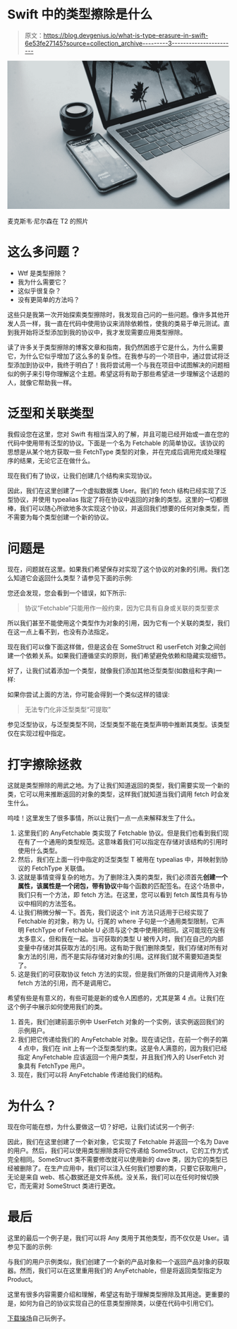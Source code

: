 # Swift 中的类型擦除是什么

> 原文：<https://blog.devgenius.io/what-is-type-erasure-in-swift-6e53fe27145?source=collection_archive---------3----------------------->

![](img/1a38d52c34e505c9092054cb68545b08.png)

麦克斯韦·尼尔森在 T2 的照片

# 这么多问题？

*   Wtf 是类型擦除？
*   我为什么需要它？
*   这似乎很复杂？
*   没有更简单的方法吗？

这些只是我第一次开始探索类型擦除时，我发现自己问的一些问题。像许多其他开发人员一样，我一直在代码中使用协议来消除依赖性，使我的类易于单元测试。直到我开始将泛型添加到我的协议中，我才发现需要应用类型擦除。

读了许多关于类型擦除的博客文章和指南，我仍然困惑于它是什么，为什么需要它，为什么它似乎增加了这么多的复杂性。在我参与的一个项目中，通过尝试将泛型添加到协议中，我终于明白了！我将尝试用一个与我在项目中试图解决的问题相似的例子来引导你理解这个主题。希望这将有助于那些希望进一步理解这个话题的人，就像它帮助我一样。

# 泛型和关联类型

我假设您在这里，您对 Swift 有相当深入的了解，并且可能已经开始或一直在您的代码中使用带有泛型的协议。下面是一个名为 Fetchable 的简单协议。该协议的思想是从某个地方获取一些 FetchType 类型的对象，并在完成后调用完成处理程序的结果，无论它正在做什么。

现在我们有了协议，让我们创建几个结构来实现协议。

因此，我们在这里创建了一个虚拟数据类 User。我们的 fetch 结构已经实现了泛型协议，并使用 typealias 指定了将在协议中返回的对象的类型。这里的一切都很棒，我们可以随心所欲地多次实现这个协议，并返回我们想要的任何对象类型，而不需要为每个类型创建一个新的协议。

# 问题是

现在，问题就在这里。如果我们希望保存对实现了这个协议的对象的引用。我们怎么知道它会返回什么类型？请参见下面的示例:

您还会发现，您会看到一个错误，如下所示:

> 协议“Fetchable”只能用作一般约束，因为它具有自身或关联的类型要求

所以我们甚至不能使用这个类型作为对象的引用，因为它有一个关联的类型，我们在这一点上看不到，也没有办法指定。

现在我们可以像下面这样做，但是这会在 SomeStruct 和 userFetch 对象之间创建一个依赖关系。如果我们遵循坚实的原则，我们希望避免依赖和隐藏实现细节。

好了，让我们试着添加一个类型，就像我们添加其他泛型类型(如数组和字典)一样:

如果你尝试上面的方法，你可能会得到一个类似这样的错误:

> 无法专门化非泛型类型“可提取”

参见泛型协议，与泛型类型不同，泛型类型不能在类型声明中推断其类型。该类型仅在实现过程中指定。

# 打字擦除拯救

这就是类型擦除的用武之地。为了让我们知道返回的类型，我们需要实现一个新的类，它可以用来推断返回的对象的类型，这样我们就知道当我们调用 fetch 时会发生什么。

呜哇！这里发生了很多事情，所以让我们一点一点来解释发生了什么。

1.  这里我们的 AnyFetchable 类实现了 Fetchable 协议。但是我们也看到我们现在有了一个通用的类型规范。这意味着我们可以指定在存储对该结构的引用时使用什么类型。
2.  然后，我们在上面一行中指定的泛型类型 T 被用在 typealias 中，并映射到协议的 FetchType 关联值。
3.  这就是事情变得复杂的地方。为了删除注入类的类型，我们必须首先**创建一个属性，该属性是一个闭包，带有协议**中每个函数的匹配签名。在这个场景中，我们只有一个方法，即 fetch 方法。在这里，您可以看到 fetch 属性具有与协议中相同的方法签名。
4.  让我们稍微分解一下。首先，我们说这个 init 方法只适用于已经实现了 Fetchable 的对象，称为 U。行尾的 where 子句是一个通用类型限制，它声明 FetchType of Fetchable U 必须与这个类中使用的相同。这可能现在没有太多意义，但和我在一起。当可获取的类型 U 被传入时，我们在自己的内部变量中存储对其获取方法的引用。这有助于我们删除类型，我们存储对所有对象方法的引用，而不是实际存储对对象的引用。这样我们就不需要知道类型了。
5.  这是我们的可获取协议 fetch 方法的实现，但是我们所做的只是调用传入对象 fetch 方法的引用，而不是调用它。

希望有些是有意义的，有些可能是新的或令人困惑的，尤其是第 4 点。让我们在这个例子中展示如何使用我们的类。

1.  首先，我们创建前面示例中 UserFetch 对象的一个实例，该实例返回我们的示例用户。
2.  我们把它传递给我们的 AnyFetchable 对象。现在请记住，在前一个例子的第 4 点中，我们在 init 上有一个泛型类型约束。这是令人满意的，因为我们已经指定 AnyFetchable 应该返回一个用户类型，并且我们传入的 UserFetch 对象具有 FetchType 用户。
3.  现在，我们可以将 AnyFetchable 传递给我们的结构。

# 为什么？

现在你可能在想，为什么要做这一切？好吧，让我们试试另一个例子:

因此，我们在这里创建了一个新对象，它实现了 Fetchable 并返回一个名为 Dave 的用户。然后，我们可以使用类型擦除类将它传递给 SomeStruct，它的工作方式完全相同。SomeStruct 类不需要修改就可以使用新的 dave 类，因为它的类型已经被删除了。在生产应用中，我们可以注入任何我们想要的类，只要它获取用户，无论是来自 web、核心数据还是文件系统。没关系，我们可以在任何时候切换它，而无需对 SomeStruct 类进行更改。

# 最后

这里的最后一个例子是，我们可以将 Any 类用于其他类型，而不仅仅是 User。请参见下面的示例:

与我们的用户示例类似，我们创建了一个新的产品对象和一个返回产品对象的获取器。然而，我们可以在这里重用我们的 AnyFetchable，但是将返回类型指定为 Product。

这里有很多内容需要介绍和理解，希望这有助于理解类型擦除及其用途。更重要的是，如何为自己的协议实现自己的任意类型擦除类，以便在代码中引用它们。

[下载操场](https://pyartez.github.io/files/type-erasure.playground.zip)自己玩例子。